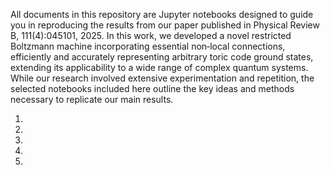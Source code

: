 All documents in this repository are Jupyter notebooks designed to guide you in reproducing the results from our paper published 
in Physical Review B, 111(4):045101, 2025.
In this work, we developed a novel restricted Boltzmann machine incorporating essential non‐local connections, efficiently and 
accurately representing arbitrary toric code ground states, extending its applicability to a wide range of complex quantum systems. 
While our research involved extensive experimentation and repetition, the selected notebooks included here outline the key ideas 
and methods necessary to replicate our main results.


1.

2. 

3. 

4. 

5. 
